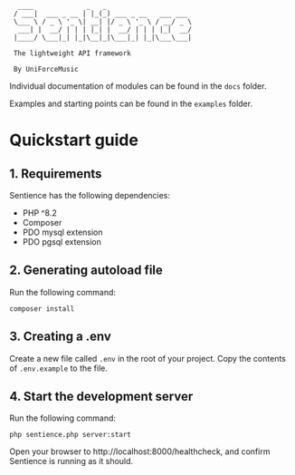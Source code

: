 ```
  ____             _   _                     
 / ___|  ___ _ __ | |_(_) ___ _ __   ___ ___ 
 \___ \ / _ \ '_ \| __| |/ _ \ '_ \ / __/ _ \
  ___| |  __/ | | | |_| |  __/ | | | |_|  __/
 |____/ \___|_| |_|\__|_|\___|_| |_|\___\___|

 The lightweight API framework

 By UniForceMusic                                             
```

Individual documentation of modules can be found in the `docs` folder.

Examples and starting points can be found in the `examples` folder.

# Quickstart guide

## 1. Requirements

Sentience has the following dependencies:
- PHP ^8.2
- Composer
- PDO mysql extension
- PDO pgsql extension

## 2. Generating autoload file

Run the following command:
```
composer install
```

## 3. Creating a .env

Create a new file called `.env` in the root of your project. Copy the contents of `.env.example` to the file.

## 4. Start the development server

Run the following command:
```
php sentience.php server:start
```

Open your browser to http://localhost:8000/healthcheck, and confirm Sentience is running as it should.
